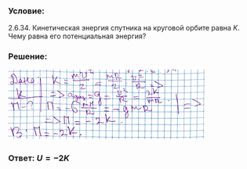 ###  Условие: 

$2.6.34.$ Кинетическая энергия спутника на круговой орбите равна $K$. Чему равна его потенциальная энергия? 

###  Решение: 

![|400x145, 67%](../../img/2.6.34/sol.png) 

###  Ответ: $U = −2K$ 
